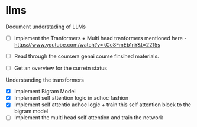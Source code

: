 # llms
Document understading of LLMs


- [ ] implement the Tranformers + Multi head tranformers mentioned here - https://www.youtube.com/watch?v=kCc8FmEb1nY&t=2215s

- [ ] Read through the coursera genai course finsihed materials.

- [ ] Get an overview for the curretn status



Understanding the transformers 
- [x] Implement Bigram Model
- [x] Implement self attention logic in adhoc fashion
- [x] Implement self attentio  adhoc logic + train this self attention block to the bigram model
- [ ] Implement the multi head self attention and train the network